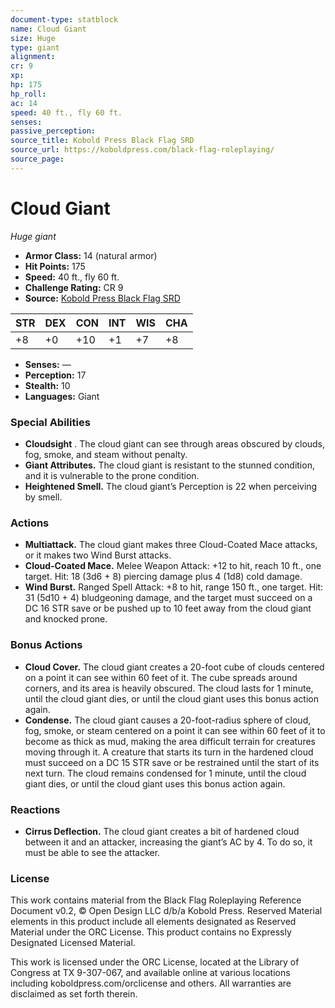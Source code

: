 ```yaml
---
document-type: statblock
name: Cloud Giant
size: Huge
type: giant
alignment: 
cr: 9
xp: 
hp: 175
hp_roll: 
ac: 14
speed: 40 ft., fly 60 ft.
senses: 
passive_perception: 
source_title: Kobold Press Black Flag SRD
source_url: https://koboldpress.com/black-flag-roleplaying/
source_page: 
---
```


# Cloud Giant

*Huge giant*

- **Armor Class:** 14 (natural armor)
- **Hit Points:** 175
- **Speed:** 40 ft., fly 60 ft.
- **Challenge Rating:** CR 9
- **Source:** [Kobold Press Black Flag SRD](https://koboldpress.com/black-flag-roleplaying/)

| STR | DEX | CON | INT | WIS | CHA |
| --- | --- | --- | --- | --- | --- |
| +8 | +0 | +10 | +1 | +7 | +8 |

- **Senses:** —
- **Perception:** 17
- **Stealth:** 10
- **Languages:** Giant

### Special Abilities

- **Cloudsight** . The cloud giant can see through areas obscured by clouds, fog, smoke, and steam without penalty.
- **Giant Attributes.** The cloud giant is resistant to the stunned condition, and it is vulnerable to the prone condition.
- **Heightened Smell.** The cloud giant’s Perception is 22 when perceiving by smell.

### Actions

- **Multiattack.** The cloud giant makes three Cloud-Coated Mace attacks, or it makes two Wind Burst attacks.
- **Cloud-Coated Mace.** Melee Weapon Attack: +12 to hit, reach 10 ft., one target. Hit: 18 (3d6 + 8) piercing damage plus 4 (1d8) cold damage.
- **Wind Burst.** Ranged Spell Attack: +8 to hit, range 150 ft., one target. Hit: 31 (5d10 + 4) bludgeoning damage, and the target must succeed on a DC 16 STR save or be pushed up to 10 feet away from the cloud giant and knocked prone.

### Bonus Actions

- **Cloud Cover.** The cloud giant creates a 20-foot cube of clouds centered on a point it can see within 60 feet of it. The cube spreads around corners, and its area is heavily obscured. The cloud lasts for 1 minute, until the cloud giant dies, or until the cloud giant uses this bonus action again.
- **Condense.** The cloud giant causes a 20-foot-radius sphere of cloud, fog, smoke, or steam centered on a point it can see within 60 feet of it to become as thick as mud, making the area difficult terrain for creatures moving through it. A creature that starts its turn in the hardened cloud must succeed on a DC 15 STR save or be restrained until the start of its next turn. The cloud remains condensed for 1 minute, until the cloud giant dies, or until the cloud giant uses this bonus action again.

### Reactions

- **Cirrus Deflection.** The cloud giant creates a bit of hardened cloud between it and an attacker, increasing the giant’s AC by 4. To do so, it must be able to see the attacker.

### License

This work contains material from the Black Flag Roleplaying Reference Document v0.2, © Open Design LLC d/b/a Kobold Press. Reserved Material elements in this product include all elements designated as Reserved Material under the ORC License. This product contains no Expressly Designated Licensed Material.

This work is licensed under the ORC License, located at the Library of Congress at TX 9-307-067, and available online at various locations including koboldpress.com/orclicense and others. All warranties are disclaimed as set forth therein.
